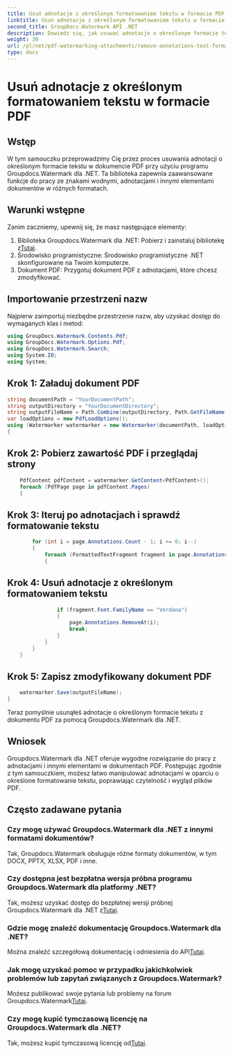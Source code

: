 ```yaml
---
title: Usuń adnotacje z określonym formatowaniem tekstu w formacie PDF
linktitle: Usuń adnotacje z określonym formatowaniem tekstu w formacie PDF
second_title: GroupDocs.Watermark API .NET
description: Dowiedz się, jak usuwać adnotacje o określonym formacie tekstu w dokumentach PDF za pomocą Groupdocs dla .NET.
weight: 30
url: /pl/net/pdf-watermarking-attachments/remove-annotations-text-formatting-pdf/
type: docs
---
```

# Usuń adnotacje z określonym formatowaniem tekstu w formacie PDF

## Wstęp
W tym samouczku przeprowadzimy Cię przez proces usuwania adnotacji o określonym formacie tekstu w dokumencie PDF przy użyciu programu Groupdocs.Watermark dla .NET. Ta biblioteka zapewnia zaawansowane funkcje do pracy ze znakami wodnymi, adnotacjami i innymi elementami dokumentów w różnych formatach.
## Warunki wstępne
Zanim zaczniemy, upewnij się, że masz następujące elementy:
1.  Biblioteka Groupdocs.Watermark dla .NET: Pobierz i zainstaluj bibliotekę z[Tutaj](https://releases.groupdocs.com/Watermark/net/).
2. Środowisko programistyczne: Środowisko programistyczne .NET skonfigurowane na Twoim komputerze.
3. Dokument PDF: Przygotuj dokument PDF z adnotacjami, które chcesz zmodyfikować.

## Importowanie przestrzeni nazw
Najpierw zaimportuj niezbędne przestrzenie nazw, aby uzyskać dostęp do wymaganych klas i metod:
```csharp
using GroupDocs.Watermark.Contents.Pdf;
using GroupDocs.Watermark.Options.Pdf;
using GroupDocs.Watermark.Search;
using System.IO;
using System;
```
## Krok 1: Załaduj dokument PDF
```csharp
string documentPath = "YourDocumentPath";
string outputDirectory = "YourDocumentDirectory";
string outputFileName = Path.Combine(outputDirectory, Path.GetFileName(documentPath));
var loadOptions = new PdfLoadOptions();
using (Watermarker watermarker = new Watermarker(documentPath, loadOptions))
{
```
## Krok 2: Pobierz zawartość PDF i przeglądaj strony
```csharp
    PdfContent pdfContent = watermarker.GetContent<PdfContent>();
    foreach (PdfPage page in pdfContent.Pages)
    {
```
## Krok 3: Iteruj po adnotacjach i sprawdź formatowanie tekstu
```csharp
        for (int i = page.Annotations.Count - 1; i >= 0; i--)
        {
            foreach (FormattedTextFragment fragment in page.Annotations[i].FormattedTextFragments)
            {
```
## Krok 4: Usuń adnotacje z określonym formatowaniem tekstu
```csharp
                if (fragment.Font.FamilyName == "Verdana")
                {
                    page.Annotations.RemoveAt(i);
                    break;
                }
            }
        }
    }
```
## Krok 5: Zapisz zmodyfikowany dokument PDF
```csharp
    watermarker.Save(outputFileName);
}
```
Teraz pomyślnie usunąłeś adnotacje o określonym formacie tekstu z dokumentu PDF za pomocą Groupdocs.Watermark dla .NET.

## Wniosek
Groupdocs.Watermark dla .NET oferuje wygodne rozwiązanie do pracy z adnotacjami i innymi elementami w dokumentach PDF. Postępując zgodnie z tym samouczkiem, możesz łatwo manipulować adnotacjami w oparciu o określone formatowanie tekstu, poprawiając czytelność i wygląd plików PDF.
## Często zadawane pytania
### Czy mogę używać Groupdocs.Watermark dla .NET z innymi formatami dokumentów?
Tak, Groupdocs.Watermark obsługuje różne formaty dokumentów, w tym DOCX, PPTX, XLSX, PDF i inne.
### Czy dostępna jest bezpłatna wersja próbna programu Groupdocs.Watermark dla platformy .NET?
 Tak, możesz uzyskać dostęp do bezpłatnej wersji próbnej Groupdocs.Watermark dla .NET z[Tutaj](https://releases.groupdocs.com/).
### Gdzie mogę znaleźć dokumentację Groupdocs.Watermark dla .NET?
 Można znaleźć szczegółową dokumentację i odniesienia do API[Tutaj](https://tutorials.groupdocs.com/Watermark/net/).
### Jak mogę uzyskać pomoc w przypadku jakichkolwiek problemów lub zapytań związanych z Groupdocs.Watermark?
 Możesz publikować swoje pytania lub problemy na forum Groupdocs.Watermark[Tutaj](https://forum.groupdocs.com/c/watermark/19).
### Czy mogę kupić tymczasową licencję na Groupdocs.Watermark dla .NET?
 Tak, możesz kupić tymczasową licencję od[Tutaj](https://purchase.groupdocs.com/temporary-license/).